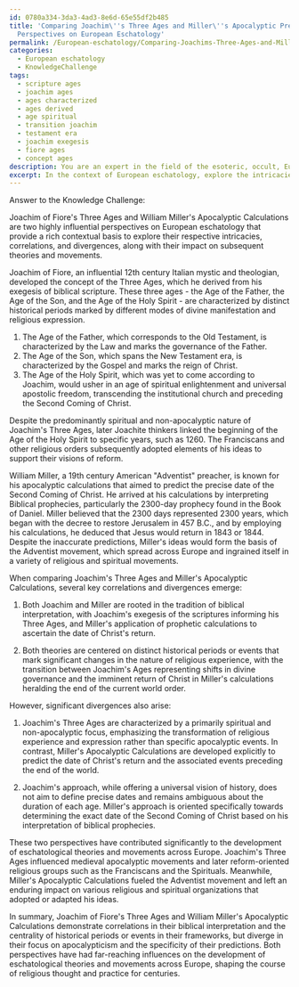 ```yaml
---
id: 0780a334-3da3-4ad3-8e6d-65e55df2b485
title: 'Comparing Joachim\''s Three Ages and Miller\''s Apocalyptic Predictions: Historical
  Perspectives on European Eschatology'
permalink: /European-eschatology/Comparing-Joachims-Three-Ages-and-Millers-Apocalyptic-Predictions-Historical-Perspectives-on-Europea/
categories:
  - European eschatology
  - KnowledgeChallenge
tags:
  - scripture ages
  - joachim ages
  - ages characterized
  - ages derived
  - age spiritual
  - transition joachim
  - testament era
  - joachim exegesis
  - fiore ages
  - concept ages
description: You are an expert in the field of the esoteric, occult, European eschatology and Education. You are a writer of tests, challenges, books and deep knowledge on European eschatology for initiates and students to gain deep insights and understanding from. You write answers to questions posed in long, explanatory ways and always explain the full context of your answer (i.e., related concepts, formulas, examples, or history), as well as the step-by-step thinking process you take to answer the challenges. Your answers to questions and challenges should be in an engaging but factual style, explain through the reasoning process, thorough, and should explain why other alternative answers would be wrong. Summarize the key themes, ideas, and conclusions at the end.
excerpt: In the context of European eschatology, explore the intricacies of Joachim of Fiore's Three Ages and William Miller's Apocalyptic Calculations, and analyze the correlations and divergences between these two perspectives, considering their historical settings and how these interpretations influenced the development of eschatological theories and movements across Europe.
---
```

Answer to the Knowledge Challenge:

Joachim of Fiore's Three Ages and William Miller's Apocalyptic Calculations are two highly influential perspectives on European eschatology that provide a rich contextual basis to explore their respective intricacies, correlations, and divergences, along with their impact on subsequent theories and movements.

Joachim of Fiore, an influential 12th century Italian mystic and theologian, developed the concept of the Three Ages, which he derived from his exegesis of biblical scripture. These three ages - the Age of the Father, the Age of the Son, and the Age of the Holy Spirit - are characterized by distinct historical periods marked by different modes of divine manifestation and religious expression.

1. The Age of the Father, which corresponds to the Old Testament, is characterized by the Law and marks the governance of the Father. 
2. The Age of the Son, which spans the New Testament era, is characterized by the Gospel and marks the reign of Christ. 
3. The Age of the Holy Spirit, which was yet to come according to Joachim, would usher in an age of spiritual enlightenment and universal apostolic freedom, transcending the institutional church and preceding the Second Coming of Christ.

Despite the predominantly spiritual and non-apocalyptic nature of Joachim's Three Ages, later Joachite thinkers linked the beginning of the Age of the Holy Spirit to specific years, such as 1260. The Franciscans and other religious orders subsequently adopted elements of his ideas to support their visions of reform.

William Miller, a 19th century American "Adventist" preacher, is known for his apocalyptic calculations that aimed to predict the precise date of the Second Coming of Christ. He arrived at his calculations by interpreting Biblical prophecies, particularly the 2300-day prophecy found in the Book of Daniel. Miller believed that the 2300 days represented 2300 years, which began with the decree to restore Jerusalem in 457 B.C., and by employing his calculations, he deduced that Jesus would return in 1843 or 1844. Despite the inaccurate predictions, Miller's ideas would form the basis of the Adventist movement, which spread across Europe and ingrained itself in a variety of religious and spiritual movements.

When comparing Joachim's Three Ages and Miller's Apocalyptic Calculations, several key correlations and divergences emerge:

1. Both Joachim and Miller are rooted in the tradition of biblical interpretation, with Joachim's exegesis of the scriptures informing his Three Ages, and Miller's application of prophetic calculations to ascertain the date of Christ's return.

2. Both theories are centered on distinct historical periods or events that mark significant changes in the nature of religious experience, with the transition between Joachim's Ages representing shifts in divine governance and the imminent return of Christ in Miller's calculations heralding the end of the current world order.

However, significant divergences also arise:

1. Joachim's Three Ages are characterized by a primarily spiritual and non-apocalyptic focus, emphasizing the transformation of religious experience and expression rather than specific apocalyptic events. In contrast, Miller's Apocalyptic Calculations are developed explicitly to predict the date of Christ's return and the associated events preceding the end of the world.

2. Joachim's approach, while offering a universal vision of history, does not aim to define precise dates and remains ambiguous about the duration of each age. Miller's approach is oriented specifically towards determining the exact date of the Second Coming of Christ based on his interpretation of biblical prophecies.

These two perspectives have contributed significantly to the development of eschatological theories and movements across Europe. Joachim's Three Ages influenced medieval apocalyptic movements and later reform-oriented religious groups such as the Franciscans and the Spirituals. Meanwhile, Miller's Apocalyptic Calculations fueled the Adventist movement and left an enduring impact on various religious and spiritual organizations that adopted or adapted his ideas.

In summary, Joachim of Fiore's Three Ages and William Miller's Apocalyptic Calculations demonstrate correlations in their biblical interpretation and the centrality of historical periods or events in their frameworks, but diverge in their focus on apocalypticism and the specificity of their predictions. Both perspectives have had far-reaching influences on the development of eschatological theories and movements across Europe, shaping the course of religious thought and practice for centuries.
